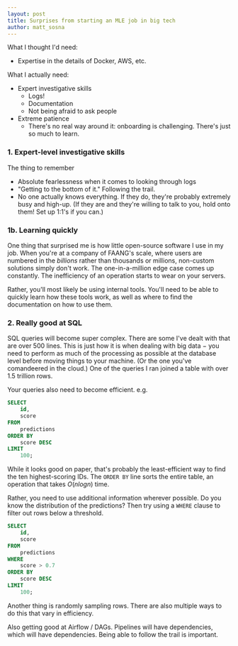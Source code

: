 ```yaml
---
layout: post
title: Surprises from starting an MLE job in big tech
author: matt_sosna
---
```


What I thought I'd need:
* Expertise in the details of Docker, AWS, etc.

What I actually need:
* Expert investigative skills
  - Logs!
  - Documentation
  - Not being afraid to ask people
* Extreme patience
  - There's no real way around it: onboarding is challenging. There's just so much to learn.

### 1. Expert-level investigative skills
The thing to remember

* Absolute fearlessness when it comes to looking through logs
* "Getting to the bottom of it." Following the trail.
* No one actually knows everything. If they do, they're probably extremely busy and high-up. (If they are and they're willing to talk to you, hold onto them! Set up 1:1's if you can.)

### 1b. Learning quickly
One thing that surprised me is how little open-source software I use in my job. When you're at a company of FAANG's scale, where users are numbered in the _billions_ rather than thousands or millions, non-custom solutions simply don't work. The one-in-a-million edge case comes up constantly. The inefficiency of an operation starts to wear on your servers.

Rather, you'll most likely be using internal tools. You'll need to be able to quickly learn how these tools work, as well as where to find the documentation on how to use them.


### 2. Really good at SQL
SQL queries will become super complex. There are some I've dealt with that are over 500 lines. This is just how it is when dealing with big data $-$ you need to perform as much of the processing as possible at the database level before moving things to your machine. (Or the one you've comandeered in the cloud.) One of the queries I ran joined a table with over 1.5 trillion rows.

Your queries also need to become efficient. e.g.

```sql
SELECT
    id,
    score
FROM
    predictions
ORDER BY
    score DESC
LIMIT
    100;
```

While it looks good on paper, that's probably the least-efficient way to find the ten highest-scoring IDs. The `ORDER BY` line sorts the entire table, an operation that takes $O(nlogn)$ time.

Rather, you need to use additional information wherever possible. Do you know the distribution of the predictions? Then try using a `WHERE` clause to filter out rows below a threshold.

```sql
SELECT
    id,
    score
FROM
    predictions
WHERE
    score > 0.7
ORDER BY
    score DESC
LIMIT
    100;
```

Another thing is randomly sampling rows. There are also multiple ways to do this that vary in efficiency.

Also getting good at Airflow / DAGs. Pipelines will have dependencies, which will have dependencies. Being able to follow the trail is important.

